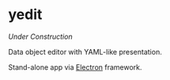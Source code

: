 # yedit

_Under Construction_

Data object editor with YAML-like presentation.

Stand-alone app via [Electron](https://electronjs.org/) framework.

